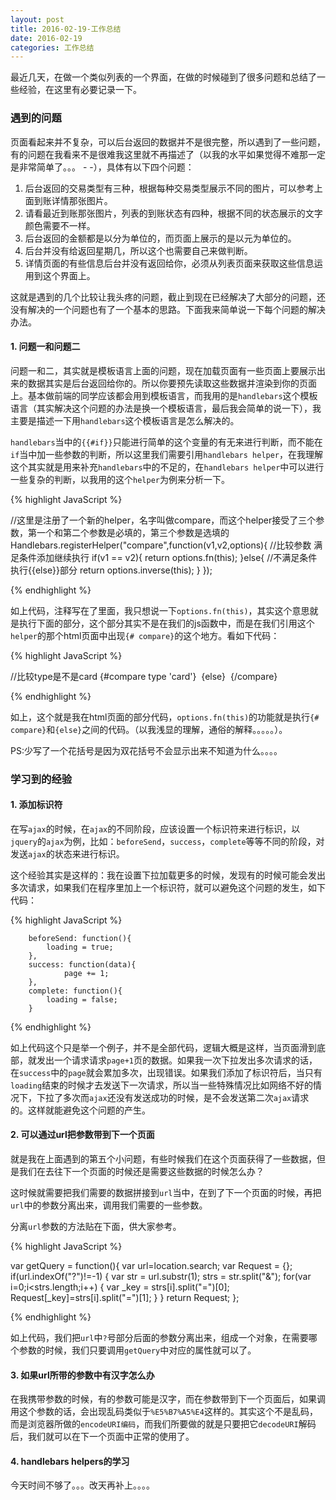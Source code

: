 ```yaml
---
layout: post
title: 2016-02-19-工作总结
date: 2016-02-19
categories: 工作总结
---
```


最近几天，在做一个类似列表的一个界面，在做的时候碰到了很多问题和总结了一些经验，在这里有必要记录一下。

### 遇到的问题

页面看起来并不复杂，可以后台返回的数据并不是很完整，所以遇到了一些问题，有的问题在我看来不是很难我这里就不再描述了（以我的水平如果觉得不难那一定是非常简单了。。。 - -），具体有以下四个问题：

1. 后台返回的交易类型有三种，根据每种交易类型展示不同的图片，可以参考上面到账详情那张图片。
2. 请看最近到账那张图片，列表的到账状态有四种，根据不同的状态展示的文字颜色需要不一样。
3. 后台返回的金额都是以分为单位的，而页面上展示的是以元为单位的。
4. 后台并没有给返回星期几，所以这个也需要自己来做判断。
5. 详情页面的有些信息后台并没有返回给你，必须从列表页面来获取这些信息运用到这个界面上。

这就是遇到的几个比较让我头疼的问题，截止到现在已经解决了大部分的问题，还没有解决的一个问题也有了一个基本的思路。下面我来简单说一下每个问题的解决办法。

#### 1. 问题一和问题二

问题一和二，其实就是模板语言上面的问题，现在加载页面有一些页面上要展示出来的数据其实是后台返回给你的。所以你要预先读取这些数据并渲染到你的页面上。基本做前端的同学应该都会用到模板语言，而我用的是`handlebars`这个模板语言（其实解决这个问题的办法是换一个模板语言，最后我会简单的说一下），我主要是描述一下用`handlebars`这个模板语言是怎么解决的。

`handlebars`当中的`{{#if}}`只能进行简单的这个变量的有无来进行判断，而不能在`if`当中加一些参数的判断，所以这里我们需要引用`handlebars helper`，在我理解这个其实就是用来补充`handlebars`中的不足的，在`handlebars helper`中可以进行一些复杂的判断，以我用的这个`helper`为例来分析一下。

{% highlight JavaScript %}

//这里是注册了一个新的helper，名字叫做compare，而这个helper接受了三个参数，第一个和第二个参数是必填的，第三个参数是选填的
Handlebars.registerHelper("compare",function(v1,v2,options){
	 //比较参数  满足条件添加继续执行
    if(v1 == v2){
        return options.fn(this);
    }else{
    //不满足条件执行{{else}}部分
        return options.inverse(this);
    }
});

{% endhighlight %}

如上代码，注释写在了里面，我只想说一下`options.fn(this)`，其实这个意思就是执行下面的部分，这个部分其实不是在我们的js函数中，而是在我们引用这个`helper`的那个html页面中出现`{# compare}`的这个地方。看如下代码：

{% highlight JavaScript %}

//比较type是不是card
   {#compare type 'card'}
      <img src="img/ic_card.svg" alt="">
     {else}
      <img src="img/ic_weixin.svg" alt="">
   {/compare}

{% endhighlight %}

如上，这个就是我在html页面的部分代码，`options.fn(this)`的功能就是执行`{# compare}`和`{else}`之间的代码。（以我浅显的理解，通俗的解释。。。。。）。

PS:少写了一个花括号是因为双花括号不会显示出来不知道为什么。。。。




### 学习到的经验

#### 1. 添加标识符

在写`ajax`的时候，在`ajax`的不同阶段，应该设置一个标识符来进行标识，以`jquery`的`ajax`为例，比如：`beforeSend`，`success`，`complete`等等不同的阶段，对发送`ajax`的状态来进行标识。

这个经验其实是这样的：我在设置下拉加载更多的时候，发现有的时候可能会发出多次请求，如果我们在程序里加上一个标识符，就可以避免这个问题的发生，如下代码：

{% highlight JavaScript %}

        beforeSend: function(){
            loading = true;
        },
        success: function(data){
                page += 1;
        },
        complete: function(){
            loading = false;
        }

{% endhighlight %}

如上代码这个只是举一个例子，并不是全部代码，逻辑大概是这样，当页面滑到底部，就发出一个请求请求`page+1`页的数据。如果我一次下拉发出多次请求的话，在`success`中的`page`就会累加多次，出现错误。如果我们添加了标识符后，当只有`loading`结束的时候才去发送下一次请求，所以当一些特殊情况比如网络不好的情况下，下拉了多次而`ajax`还没有发送成功的时候，是不会发送第二次`ajax`请求的。这样就能避免这个问题的产生。

#### 2. 可以通过url把参数带到下一个页面

就是我在上面遇到的第五个小问题，有些时候我们在这个页面获得了一些数据，但是我们在去往下一个页面的时候还是需要这些数据的时候怎么办？

这时候就需要把我们需要的数据拼接到`url`当中，在到了下一个页面的时候，再把`url`中的参数分离出来，调用我们需要的一些参数。

分离`url`参数的方法贴在下面，供大家参考。

{% highlight JavaScript %}

var getQuery = function(){
    var url=location.search;
    var Request = {};
    if(url.indexOf("?")!=-1)
    {
        var str = url.substr(1);
        strs = str.split("&");
        for(var i=0;i<strs.length;i++)
        {
            var _key = strs[i].split("=")[0];
            Request[_key]=strs[i].split("=")[1];
        }
    }
    return Request;
};

{% endhighlight %}

如上代码，我们把`url`中`?`号部分后面的参数分离出来，组成一个对象，在需要哪个参数的时候，我们只要调用`getQuery`中对应的属性就可以了。

#### 3. 如果url所带的参数中有汉字怎么办

在我携带参数的时候，有的参数可能是汉字，而在参数带到下一个页面后，如果调用这个参数的话，会出现乱码类似于`%E5%B7%A5%E4`这样的。其实这个不是乱码，而是浏览器所做的`encodeURI编码`，而我们所要做的就是只要把它`decodeURI`解码后，我们就可以在下一个页面中正常的使用了。

#### 4. handlebars helpers的学习

今天时间不够了。。。改天再补上。。。。
